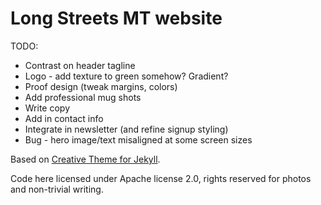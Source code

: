 # Long Streets MT website

TODO:
- Contrast on header tagline
- Logo - add texture to green somehow? Gradient?
- Proof design (tweak margins, colors)
- Add professional mug shots
- Write copy
- Add in contact info
- Integrate in newsletter (and refine signup styling)
- Bug - hero image/text misaligned at some screen sizes

Based on [Creative Theme for Jekyll](https://volny.github.io/creative-theme-jekyll/).

Code here licensed under Apache license 2.0, rights reserved for photos and non-trivial writing.